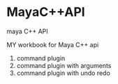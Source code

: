 # MayaC++API
maya C++ API

MY workbook for Maya C++ api
1) command plugin 
2) command plugin with arguments
3) command plugin with undo redo
